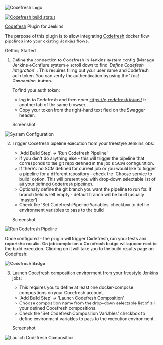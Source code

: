 ![Codefresh Logo](/src/main/webapp/images/24x24/leaves_green.png?raw=true "Codefresh")

[![Codefresh build status]( https://g.codefresh.io/api/badges/build?repoOwner=jenkinsci&repoName=codefresh-plugin&branch=master&pipelineName=codefresh-plugin&accountName=antweiss_github&type=cf-1)]( https://g.codefresh.io/repositories/jenkinsci/codefresh-plugin/builds?filter=trigger:build;branch:master;service:5979c46d587b160001541892~codefresh-plugin)

[Codefresh](http://g.codefresh.io) Plugin for Jenkins

The purpose of this plugin is to allow integrating [Codefresh](http://g.codefresh.io)  docker flow pipelines into your existing Jenkins flows.

Getting Started:

1. Define the connection to Codefresh in Jenkins system config (Manage Jenkins->Confiure system-> scroll down to find '*Define Codefesh Integration*').
This requires filling out your user name and Codefresh auth token.
You can verify the authentication by using the '_Test Connection_' button.

   To find your auth token:
    - log in to Codefresh and then open https://g.codefresh.io/api/ in another tab of the same browser.
    - Copy your token from the right-hand text field on the Swagger header.

   Screenshot:

![System Configuration](http://otomato.link/wp-content/uploads/2016/07/Screen-Shot-2016-07-21-at-11.15.44-AM.png)


2. Trigger Codefresh pipeline execution from your freestyle Jenkins jobs:

    - 'Add Build Step' -> 'Run Codefresh Pipeline'
    - If you don't do anything else - this will trigger the pipeline that corresponds to the git repo defined in the job's SCM configuration.
    - If there's no SCM defined for current job or you would like to trigger a pipeline for a different repository - check the 'Choose service to build' option. This will present you with drop-down selectable list of all your defined Codefresh pipelines.
    - Optionally define the git branch you want the pipeline to run for. If branch field is left empty - default branch will be built (usually 'master')
    - Check the 'Set Codefresh Pipeline Variables' checkbox to define environment variables to pass to the build

    Screenshot:

![Run Codefresh Pipeline](http://otomato.link/wp-content/uploads/2017/08/Screen-Shot-2017-08-08-at-6.05.22-PM.png)


Once configured - the plugin will trigger Codefresh, run your tests and report the results.
On job completion a Codefresh badge will appear next to the build execution. Clicking on it will take you to the build results page on Codefresh:


![Codefresh Badge](http://otomato.link/wp-content/uploads/2016/07/Screen-Shot-2016-07-21-at-11.39.04-AM.png)

3. Launch Codefresh composition environment from your freestyle Jenkins jobs:

    - This requires you to define at least one docker-compose compositions on your Codefresh account.
    - 'Add Build Step' -> 'Launch Codefresh Composition'
    - Choose composition name from the drop-down selectable list of all your defined Codefresh compositions.
    - Check the 'Set Codefresh Composition Variables' checkbox to define environment variables to pass to the execution environment.

    Screenshot:

![Launch Codefresh Composition](http://otomato.link/wp-content/uploads/2017/08/Screen-Shot-2017-08-08-at-6.11.59-PM.png)

